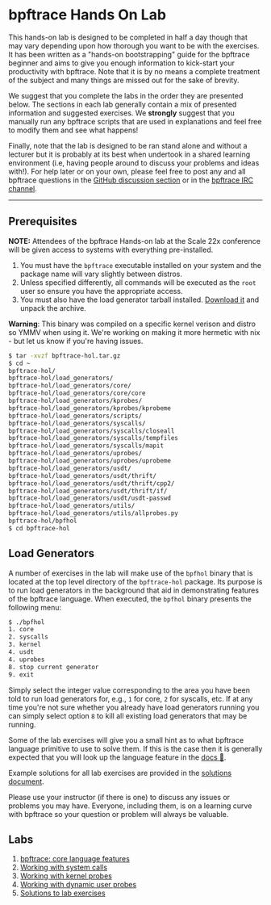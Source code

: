 # bpftrace Hands On Lab

This hands-on lab is designed to be completed in half a day though that may vary depending upon how thorough you want to be with the exercises. It has been written as a "hands-on bootstrapping" guide for the bpftrace beginner and aims to give you enough information to kick-start your productivity with bpftrace. Note that it is by no means a complete treatment of the subject and many things are missed out for the sake of brevity.

We suggest that you complete the labs in the order they are presented below. The sections in each lab generally contain a mix of presented information and suggested exercises. We **strongly** suggest that you manually run any bpftrace scripts that are used in explanations and feel free to modify them and see what happens!

Finally, note that the lab is designed to be ran stand alone and without a lecturer but it is probably at its best when undertook in a shared learning environment (i.e, having people around to discuss your problems and ideas with!). For help later or on your own, please feel free to post any and all bpftrace questions in the [GitHub discussion section](https://github.com/bpftrace/bpftrace/discussions) or in the [bpftrace IRC channel](https://webchat.oftc.net/?nick=&channels=%23bpftrace).

---

## Prerequisites

**NOTE:** Attendees of the bpftrace Hands-on lab at the Scale 22x conference will be given access to systems with everything pre-installed.

1. You must have the `bpftrace` executable installed on your system and the package name will vary slightly between distros. 
2. Unless specified differently, all commands will be executed as the `root` user so ensure you have the appropriate access.
3. You must also have the load generator tarball installed. [Download it](https://github.com/bpftrace/lab-vm/blob/master/bpftrace-hol.tar.gz) and unpack the archive.

**Warning**: This binary was compiled on a specific kernel verison and distro so YMMV when using it. We're working on making it more hermetic with nix - but let us know if you're having issues.

```sh
$ tar -xvzf bpftrace-hol.tar.gz
$ cd ~
bpftrace-hol/
bpftrace-hol/load_generators/
bpftrace-hol/load_generators/core/
bpftrace-hol/load_generators/core/core
bpftrace-hol/load_generators/kprobes/
bpftrace-hol/load_generators/kprobes/kprobeme
bpftrace-hol/load_generators/scripts/
bpftrace-hol/load_generators/syscalls/
bpftrace-hol/load_generators/syscalls/closeall
bpftrace-hol/load_generators/syscalls/tempfiles
bpftrace-hol/load_generators/syscalls/mapit
bpftrace-hol/load_generators/uprobes/
bpftrace-hol/load_generators/uprobes/uprobeme
bpftrace-hol/load_generators/usdt/
bpftrace-hol/load_generators/usdt/thrift/
bpftrace-hol/load_generators/usdt/thrift/cpp2/
bpftrace-hol/load_generators/usdt/thrift/if/
bpftrace-hol/load_generators/usdt/usdt-passwd
bpftrace-hol/load_generators/utils/
bpftrace-hol/load_generators/utils/allprobes.py
bpftrace-hol/bpfhol
$ cd bpftrace-hol
```

## Load Generators

A number of exercises in the lab will make use of the `bpfhol` binary that is located at the top level directory of the `bpftrace-hol` package. Its purpose is to run load generators in the background that aid in demonstrating features of the bpftrace language. When executed, the `bpfhol` binary presents the following menu:

```sh
$ ./bpfhol
1. core
2. syscalls
3. kernel
4. usdt
4. uprobes
8. stop current generator
9. exit
```

Simply select the integer value corresponding to the area you have been told to run load generators for, e.g., `1` for core, `2` for syscalls, etc. If at any time you're not sure whether you already have load generators running you can simply select option `8` to kill all existing load generators that may be running.

Some of the lab exercises will give you a small hint as to what bpftrace language primitive to use to solve them. If this is the case then it is generally expected that you will look up the language feature in the [docs 📖](/docs/pre-release).

Example solutions for all lab exercises are provided in the [solutions document](https://internalfb.com/intern/wiki/Bpftrace_hands-on-lab/6._Solutions_to_lab_exercises/).

Please use your instructor (if there is one) to discuss any issues or problems you may have. Everyone, including them, is on a learning curve with bpftrace so your question or problem will always be valuable.

## Labs

1. [bpftrace: core language features](./core-language)
1. [Working with system calls](./system-calls)
1. [Working with kernel probes](./kernel-probes)
1. [Working with dynamic user probes](./user-probes)
1. [Solutions to lab exercises](./lab-solutions)
